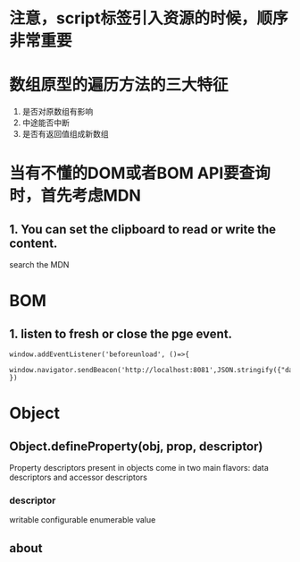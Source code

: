 <!--
 * @Author: Lmmqxyx
 * @Date: 2022-02-10 13:47:27
 * @LastEditors: Please set LastEditors
 * @LastEditTime: 2022-05-16 14:12:52
 * @FilePath: \Learning_Note\JS.md
 * @Description: 
-->
# 注意，script标签引入资源的时候，顺序非常重要

# 数组原型的遍历方法的三大特征
1. 是否对原数组有影响
2. 中途能否中断
3. 是否有返回值组成新数组

# 当有不懂的DOM或者BOM API要查询时，首先考虑MDN
## 1. You can set the clipboard to read or write the content.
search the MDN

# BOM
## 1. listen to fresh or close the pge event.
```
window.addEventListener('beforeunload', ()=>{
    window.navigator.sendBeacon('http://localhost:8081',JSON.stringify({"data":'bye!'}))
})
```

# Object
## Object.defineProperty(obj, prop, descriptor)
Property descriptors present in objects come in two main flavors:
data descriptors and accessor descriptors

### descriptor
writable
configurable
enumerable
value

## about 